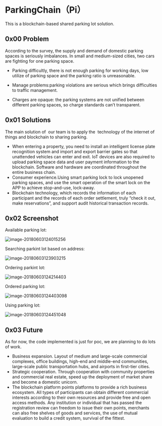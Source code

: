 # ParkingChain（Pi）

This is a blockchain-based shared parking lot solution. 



## 0x00 Problem

According to the survey, the supply and demand of domestic parking spaces is seriously imbalances. In small and medium-sized cities, two cars are fighting for one parking space. 

* Parking difficultly, there is not enough parking for working days, low utilize of parking space and the parking ratio is unreasonable. 

* Manage problems:parking violations are serious which brings difficulties to traffic management. 

* Charges are opaque: the parking systems are not unified between different parking spaces, so charge standards can’t transparent. 

  

## 0x01 Solutions 

The main solution of  our team is to apply the  technology of the internet of things and blockchain to sharing parking.

* When entering a property, you need to install an intelligent license plate recognition system and import and export barrier gates so that unattended vehicles can enter and exit. IoT devices are also required to upload parking space data and user payment information to the blockchain. Software and hardware are coordinated throughout the entire business chain. 
* Consumer experience.Using smart parking lock to lock unopened parking spaces, and use the smart operation of the smart lock on the APP to achieve stop-and-use, lock-away. 
* Blockchain technology, which records the information of each participant and the records of each order settlement, truly “check it out, make reservations”, and support audit historical transaction records. 



## 0x02 Screenshot

Available parking lot:

![image-20180603124015256](images/availableparkinglot.png)



Searching parkint lot based on address:

![image-20180603123903215](images/search.png)



Ordering parkint lot:

![image-20180603124214403](images/lockingparkinglot.png)



Ordered parking lot:

![image-20180603124403098](images/lockedparkinglot.png)



Using parking lot:

![image-20180603124451048](images/usingparkinglot.png)

## 0x03 Future

As for now, the code implemented is just for poc, we are planning to do lots of work.

* Business expansion. Layout of medium and large-scale commercial complexes, office buildings, high-end and middle-end communities, large-scale public transportation hubs, and airports in first-tier cities. 
* Strategic cooperation. Through cooperation with community properties and commercial real estate, speed up the deployment of market share and become a domestic unicorn. 
* The blockchain platform points platforms to provide a rich business ecosystem. All types of participants can obtain different commercial interests according to their own resources and provide free and open access methods. Any institution or individual that has passed the registration review can freedom to issue their own points, merchants can also free shelves of goods and services, the use of mutual evaluation to build a credit system, survival of the fittest. 